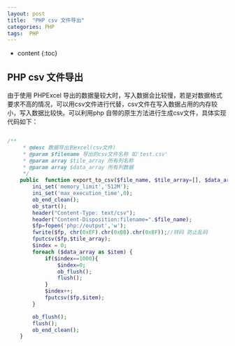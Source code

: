 ```yaml
---
layout: post
title:  "PHP csv 文件导出"
categories: PHP
tags:  PHP
---
```


* content
{:toc}

## PHP csv 文件导出
由于使用 PHPExcel 导出的数据量较大时，写入数据会比较慢，若是对数据格式要求不高的情况，可以用csv文件进行代替，csv文件在写入数据占用的内存较小，写入数据比较快。可以利用php 自带的原生方法进行生成csv文件，具体实现代码如下：


```php

/**
     * @desc 数据导出到excel(csv文件)
     * @param $filename 导出的csv文件名称 如'test.csv'
     * @param array $tile_array 所有列名称
     * @param array $data_array 所有列数据
     */
    public  function export_to_csv($file_name, $tile_array=[], $data_array=[]){
        ini_set('memory_limit','512M');
        ini_set('max_execution_time',0);
        ob_end_clean();
        ob_start();
        header("Content-Type: text/csv");
        header("Content-Disposition:filename=".$file_name);
        $fp=fopen('php://output','w');
        fwrite($fp, chr(0xEF).chr(0xBB).chr(0xBF));//转码 防止乱码
        fputcsv($fp,$tile_array);
        $index = 0;
        foreach ($data_array as $item) {
            if($index==1000){
                $index=0;
                ob_flush();
                flush();
            }
            $index++;
            fputcsv($fp,$item);
        }

        ob_flush();
        flush();
        ob_end_clean();
    }
